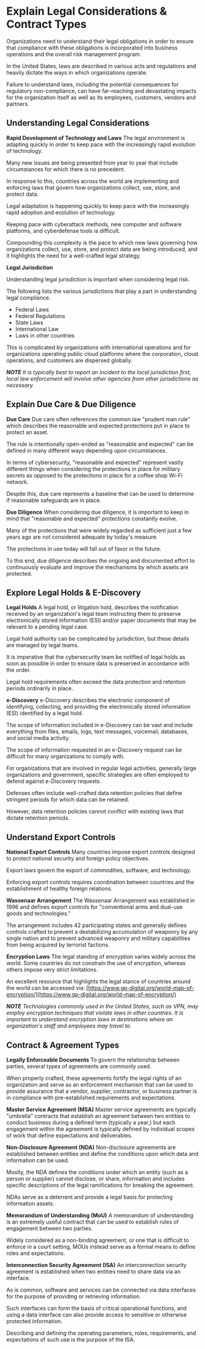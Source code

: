 # Explain Legal Considerations & Contract Types
Organizations need to understand their legal obligations in order to ensure that compliance with these obligations is incorporated into business operations and the overall risk management program. 

In the United States, laws are described in various acts and regulations and heavily dictate the ways in which organizations operate. 

Failure to understand laws, including the potential consequences for regulatory non-compliance, can have far-reaching and devastating impacts for the organization itself as well as its employees, customers, vendors and partners.

## Understanding Legal Considerations
**Rapid Development of Technology and Laws**
The legal environment is adapting quickly in order to keep pace with the increasingly rapid evolution of technology. 

Many new issues are being presented from year to year that include circumstances for which there is no precedent.

In response to this, countries across the world are implementing and enforcing laws that govern how organizations collect, use, store, and protect data. 

Legal adaptation is happening quickly to keep pace with the increasingly rapid adoption and evolution of technology. 

Keeping pace with cyberattack methods, new computer and software platforms, and cyberdefense tools is difficult. 

Compounding this complexity is the pace to which new laws governing how organizations collect, use, store, and protect data are being introduced, and it highlights the need for a well-crafted legal strategy.

**Legal Jurisdiction**

Understanding legal jurisdiction is important when considering legal risk. 

The following lists the various jurisdictions that play a part in understanding legal compliance.

- Federal Laws
- Federal Regulations
- State Laws
- International Law
- Laws in other countries

This is complicated by organizations with international operations and for organizations operating public cloud platforms where the corporation, cloud operations, and customers are dispersed globally.

***NOTE*** *It is typically best to report an incident to the local jurisdiction first, local law enforcement will involve other agencies from other jurisdictions as necessary.*

## Explain Due Care & Due Diligence
**Due Care**
Due care often references the common law "prudent man rule" which describes the reasonable and expected protections put in place to protect an asset. 

The rule is intentionally open-ended as "reasonable and expected" can be defined in many different ways depending upon circumstances. 

In terms of cybersecurity, "reasonable and expected" represent vastly different things when considering the protections in place for military secrets as opposed to the protections in place for a coffee shop Wi-Fi network. 

Despite this, due care represents a baseline that can be used to determine if reasonable safeguards are in place.

**Due Diligence**
When considering due diligence, it is important to keep in mind that "reasonable and expected" protections constantly evolve. 

Many of the protections that were widely regarded as sufficient just a few years ago are not considered adequate by today's measure. 

The protections in use today will fall out of favor in the future. 

To this end, due diligence describes the ongoing and documented effort to continuously evaluate and improve the mechanisms by which assets are protected.

## Explore Legal Holds & E-Discovery
**Legal Holds**
A legal hold, or litigation hold, describes the notification received by an organization's legal team instructing them to preserve electronically stored information (ESI) and/or paper documents that may be relevant to a pending legal case. 

Legal hold authority can be complicated by jurisdiction, but these details are managed by legal teams. 

It is imperative that the cybersecurity team be notified of legal holds as soon as possible in order to ensure data is preserved in accordance with the order. 

Legal hold requirements often exceed the data protection and retention periods ordinarily in place.

**e-Discovery**
e-Discovery describes the electronic component of identifying, collecting, and providing the electronically stored information (ESI) identified by a legal hold. 

The scope of information included in e-Discovery can be vast and include everything from files, emails, logs, text messages, voicemail, databases, and social media activity. 

The scope of information requested in an e-Discovery request can be difficult for many organizations to comply with. 

For organizations that are involved in regular legal activities, generally large organizations and government, specific strategies are often employed to defend against e-Discovery requests. 

Defenses often include well-crafted data retention policies that define stringent periods for which data can be retained. 

However, data retention policies cannot conflict with existing laws that dictate retention periods.

## Understand Export Controls
**National Export Controls**
Many countries impose export controls designed to protect national security and foreign policy objectives. 

Export laws govern the export of commodities, software, and technology. 

Enforcing export controls requires coordination between countries and the establishment of healthy foreign relations.

**Wassenaar Arrangement**
The Wassenaar Arrangement was established in 1996 and defines export controls for "conventional arms and dual-use goods and technologies." 

The arrangement includes 42 participating states and generally defines controls crafted to prevent a destabilizing accumulation of weaponry by any single nation and to prevent advanced weaponry and military capabilities from being acquired by terrorist factions.

**Encryption Laws**
The legal standing of encryption varies widely across the world. Some countries do not constrain the use of encryption, whereas others impose very strict limitations.

An excellent resource that highlights the legal stance of countries around the world can be accessed via: [https://www.gp-digital.org/world-map-of-encryption/](https://www.gp-digital.org/world-map-of-encryption/)

***NOTE*** *Technologies commonly used in the United States, such as VPN, may employ encryption techniques that violate laws in other countries. It is important to understand encryption laws in destinations where an organization's staff and employees may travel to.*

## Contract & Agreement Types
**Legally Enforceable Documents**
To govern the relationship between parties, several types of agreements are commonly used. 

When properly crafted, these agreements fortify the legal rights of an organization and serve as an enforcement mechanism that can be used to provide assurance that a vendor, supplier, contractor, or business partner is in compliance with pre-established requirements and expectations.

**Master Service Agreement (MSA)**
Master service agreements are typically "umbrella" contracts that establish an agreement between two entities to conduct business during a defined term (typically a year,) but each engagement within the agreement is typically defined by individual scopes of work that define expectations and deliverables.

**Non-Disclosure Agreement (NDA)**
Non-disclosure agreements are established between entities and define the conditions upon which data and information can be used. 

Mostly, the NDA defines the conditions under which an entity (such as a person or supplier) cannot disclose, or share, information and includes specific descriptions of the legal ramifications for breaking the agreement. 

NDAs serve as a deterrent and provide a legal basis for protecting information assets.

**Memorandum of Understanding (MoU)**
A memorandum of understanding is an extremely useful contract that can be used to establish rules of engagement between two parties. 

Widely considered as a non-binding agreement, or one that is difficult to enforce in a court setting, MOUs instead serve as a formal means to define roles and expectations.

**Interconnection Security Agreement (ISA)**
An interconnection security agreement is established when two entities need to share data via an interface. 

As is common, software and services can be connected via data interfaces for the purpose of providing or retrieving information. 

Such interfaces can form the basis of critical operational functions, and using a data interface can also provide access to sensitive or otherwise protected information. 

Describing and defining the operating parameters, roles, requirements, and expectations of such use is the purpose of the ISA.
